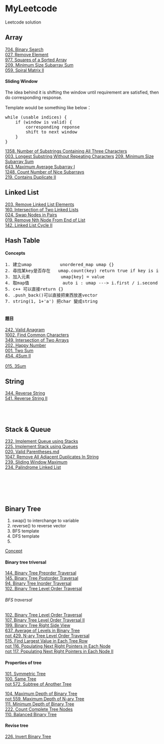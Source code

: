 # MyLeetcode
Leetcode solution

## Array
[704. Binary Search](https://github.com/stevennn30/MyLeetcode/blob/aceb5a88817d25d65800d1316a727252c2d6b273/solution/704.%20Binary%20Search)  
[027. Remove Element](https://github.com/stevennn30/MyLeetcode/blob/aceb5a88817d25d65800d1316a727252c2d6b273/solution/27.%20Remove%20Element)  
[977. Squares of a Sorted Array](https://github.com/stevennn30/MyLeetcode/blob/aceb5a88817d25d65800d1316a727252c2d6b273/solution/977.%20Squares%20of%20a%20Sorted%20Array)  
[209. Minimum Size Subarray Sum]()  
[059. Spiral Matrix ll](https://github.com/stevennn30/MyLeetcode/blob/4ff9b29b734974ebbf53b01b08da4b0abf1e703e/solution/059.%20Spiral%20Matrix%20ll)  

#### Sliding Window
The idea behind it is shifting the window until requirement are satisfied, then do corresponding response.

Template would be something like below：  
<pre>
while (usable indices) {  
    if (window is valid) {  
        corresponding reponse  
        shift to next window  
    }  
}  
</pre>

[1358. Number of Substrings Containing All Three Characters]()  
[003. Longest Substring Without Repeating Characters]()
[209. Minimum Size Subarray Sum]()  
[643. Maximum Average Subarray I]()  
[1248. Count Number of Nice Subarrays]()  
[219. Contains Duplicate II](https://github.com/stevennn30/MyLeetcode/blob/81797cc18fe71af0ae4397d6612460df2cd2119e/solution/219.%20Contains%20Duplicate%20II.md)  

## Linked List
[203. Remove Linked List Elements](https://github.com/stevennn30/MyLeetcode/blob/3dd964a3628ba149f3a59e42133fd50eaf634dc9/solution/203.%20Remove%20Linked%20List%20Elements)  
[160. Intersection of Two Linked Lists](https://github.com/stevennn30/MyLeetcode/blob/bc0343e490d4782ae9ef22b1149d57b277ce86bc/solution/160.%20Intersection%20of%20Two%20Linked%20Lists)  
[024. Swap Nodes in Pairs](https://github.com/stevennn30/MyLeetcode/blob/c0759e8103d220e8740ec62cecff5a9dfee67f9a/solution/024.%20Swap%20Nodes%20in%20Pairs)  
[019. Remove Nth Node From End of List](https://github.com/stevennn30/MyLeetcode/blob/7b72194a1241c22c2db83f4b284213bc9e8c06e8/solution/019.%20Remove%20Nth%20Node%20From%20End%20of%20List)    
[142. Linked List Cycle II](https://github.com/stevennn30/MyLeetcode/blob/d6d2b899b42ae53819567e9c2a117b6bc4a18aa2/solution/142.%20Linked%20List%20Cycle%20II)    

## Hash Table
#### Concepts
<pre>
1. 建立umap           unordered_map<key, value> umap {}
2. 尋找某key是否存在   umap.count(key) return true if key is in umap, return false otherwise
3. 加入元素            umap[key] = value
4. 取map值             auto i : umap ---> i.first / i.second (用法和struct很像)
5. c++ 可以直接return {}
6. .push_back()可以直接把東西放進vector
7. string(1, 1+'a') 把char 變成string
    </pre>

#### 題目
[242. Valid Anagram](https://github.com/stevennn30/MyLeetcode/blob/6daf557284c4bf1abdba5303efc30769ef0125f5/solution/242.%20Valid%20Anagram)  
[1002. Find Common Characters](https://github.com/stevennn30/MyLeetcode/blob/f7871f5f525768150cacf4c38df50d70a2eb3b71/solution/1002.%20Find%20Common%20Characters)  
[349. Intersection of Two Arrays]()  
[202. Happy Number](https://github.com/stevennn30/MyLeetcode/blob/0d76f71bf5af7c78efa41ed29283c92cf5360dcb/solution/202.%20Happy%20Number)  
[001. Two Sum](https://github.com/stevennn30/MyLeetcode/blob/6e366c3e4f960499644dd65e50b0814f84eb67fb/solution/001.%20Two%20Sum)  
[454. 4Sum II](https://github.com/stevennn30/MyLeetcode/blob/227319e186d3304c16729589edfed7f54011c808/solution/454.%204Sum%20II.md)  
[]()  
[015. 3Sum](https://github.com/stevennn30/MyLeetcode/blob/d32d5291c05674246d2b96d7122d8839b95c7a53/solution/015.%203Sum.md)  
[]()  

## String
[344. Reverse String](https://github.com/stevennn30/MyLeetcode/blob/a46bd03379102831964ae4e4838d336b173f92ea/solution/344.%20Reverse%20String)  
[541. Reverse String II](https://github.com/stevennn30/MyLeetcode/blob/bb78f61d86b2a52640454edb612971df4abec541/solution/541.%20Reverse%20String%20II)  
[]()  
[]()  
[]()  
[]()  

## Stack & Queue
[232. Implement Queue using Stacks](https://github.com/stevennn30/MyLeetcode/blob/574c7ac1c27be4a7ac509109f8a3f232d94cc721/solution/232.%20Implement%20Queue%20using%20Stacks.md)  
[225. Implement Stack using Queues](https://github.com/stevennn30/MyLeetcode/blob/3238318527b095d16948d3c697a8ecbadfc99fa3/solution/225.%20Implement%20Stack%20using%20Queues.md)  
[020. Valid Parentheses.md](https://github.com/stevennn30/MyLeetcode/blob/714dd5e7f1e83de0e0b55bbc95ae783547df41cb/solution/020.%20Valid%20Parentheses.md)  
[1047. Remove All Adjacent Duplicates In String](https://github.com/stevennn30/MyLeetcode/blob/c4e1ebf2328ffb3e59d1be5471b53005f03015fb/solution/1047.%20Remove%20All%20Adjacent%20Duplicates%20In%20String.md)  
[239. Sliding Window Maximum](https://github.com/stevennn30/MyLeetcode/blob/c2f86b15e4ce140228ac624467d99306b23699c5/solution/239.%20Sliding%20Window%20Maximum.md)  
[234. Palindrome Linked List]()  
[]()  
[]()  
[]()  
[]()  
[]()  
[]()  

## Binary Tree
1. swap() to interchange to variable
2. reverse() to reverse vector
3. BFS template
4. DFS template
5. 
[Concept](https://github.com/stevennn30/MyLeetcode/blob/5df1ee93193f33bd74dad6ad8085a8252a290bab/Topics/Binary%20Tree.md)
#### Binary tree triversal
[144. Binary Tree Preorder Traversal](https://github.com/stevennn30/MyLeetcode/blob/24b83e12b5edbb5f460dbf29c3dda7362ced8219/solution/144.%20Binary%20Tree%20Preorder%20Traversal.md)  
[145. Binary Tree Postorder Traversal](https://github.com/stevennn30/MyLeetcode/blob/24b83e12b5edbb5f460dbf29c3dda7362ced8219/solution/145.%20Binary%20Tree%20Postorder%20Traversal.md)  
[94. Binary Tree Inorder Traversal](https://github.com/stevennn30/MyLeetcode/blob/d7a22edd76673be191bfa82c3202343004b19ee0/solution/094.%20Binary%20Tree%20Inorder%20Traversal.md)  
[102. Binary Tree Level Order Traversal](https://github.com/stevennn30/MyLeetcode/blob/60c7d78766c20022bf945053b3de6a693d47d68b/solution/102.%20Binary%20Tree%20Level%20Order%20Traversal.md)  
###### BFS traversal 
[102. Binary Tree Level Order Traversal]()  
[107. Binary Tree Level Order Traversal II]()  
[199. Binary Tree Right Side View]()  
[637. Average of Levels in Binary Tree]()  
[not 429. N-ary Tree Level Order Traversal]()  
[515. Find Largest Value in Each Tree Row](https://github.com/stevennn30/MyLeetcode/blob/ad1803cc4c8b93a982bed21ee33977ece6b33b0e/solution/515.%20Find%20Largest%20Value%20in%20Each%20Tree%20Row.md)  
[not 116. Populating Next Right Pointers in Each Node](https://github.com/stevennn30/MyLeetcode/blob/b5f6e4c75438509e80101fa8eefd971f414d2786/solution/116.%20Populating%20Next%20Right%20Pointers%20in%20Each%20Node.md)  
[not 117. Populating Next Right Pointers in Each Node II](https://github.com/stevennn30/MyLeetcode/blob/a0cab34692f90301e4fb5125cf4f319d9b25b543/solution/117.%20Populating%20Next%20Right%20Pointers%20in%20Each%20Node%20II.md)  
#### Properties of tree
[101. Symmetric Tree](https://github.com/stevennn30/MyLeetcode/blob/7a1ef0058d76e69e7cc3ec5bab7a01892abeb0a8/solution/101.%20Symmetric%20Tree.md)  
[100. Same Tree](https://github.com/stevennn30/MyLeetcode/blob/7a1ef0058d76e69e7cc3ec5bab7a01892abeb0a8/solution/100.%20Same%20Tree.md)  
[not 572. Subtree of Another Tree]()  
  
[104. Maximum Depth of Binary Tree](https://github.com/stevennn30/MyLeetcode/blob/016909edd954c1316f3c524fd46372edd2fb429b/solution/104.%20Maximum%20Depth%20of%20Binary%20Tree.md)  
[not 559. Maximum Depth of N-ary Tree]()  
[111. Minimum Depth of Binary Tree](https://github.com/stevennn30/MyLeetcode/blob/a9853cf2fc3227c0c9cbad7db952d77bef96da7f/solution/111.%20Minimum%20Depth%20of%20Binary%20Tree.md)  
[222. Count Complete Tree Nodes](https://github.com/stevennn30/MyLeetcode/blob/a9853cf2fc3227c0c9cbad7db952d77bef96da7f/solution/222.%20Count%20Complete%20Tree%20Nodes.md)  
[110. Balanced Binary Tree](https://github.com/stevennn30/MyLeetcode/blob/a9853cf2fc3227c0c9cbad7db952d77bef96da7f/solution/110.%20Balanced%20Binary%20Tree.md)  
[]()  
#### Revise tree
[226. Invert Binary Tree]()  
[]()  
[]()  
[]()  
[]()  
[]()  
[]()  
[]()  
[]()  
[]()  
[]()  
[]()  
[]()  
